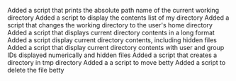Added a script that prints the absolute path name of the current working directory
Added a script to display the contents list of my directory
Added a script that changes the working directory to the user's home directory
Added a script that displays current directory contents in a long format
Added a script display current directory contents, including hidden files
Added a script that display current directory contents with user and group IDs displayed numerically and hidden files
Added a script that creates a directory in tmp directory
Added a a script to move betty
Added a script to delete the file betty
